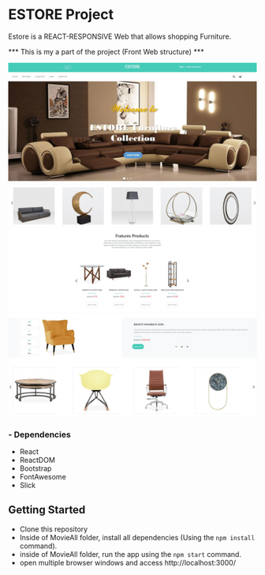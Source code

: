 # ESTORE Project

Estore is a REACT-RESPONSIVE Web that allows shopping Furniture.

*** This is my a part of the project (Front Web structure)  ***

!["ESTORE"](https://github.com/ryu923/Estore/blob/master/public/Estore1.JPG)
!["ESTORE"](https://github.com/ryu923/Estore/blob/master/public/Estore2.JPG)
!["ESTORE"](https://github.com/ryu923/Estore/blob/master/public/Estore3.JPG)

### - Dependencies
- React
- ReactDOM
- Bootstrap
- FontAwesome
- Slick

## Getting Started
- Clone this repository
- Inside of MovieAll folder, install all dependencies (Using the `npm install` command).
- inside of MovieAll folder, run the app using the `npm start` command.
- open multiple browser windows and access http://localhost:3000/
